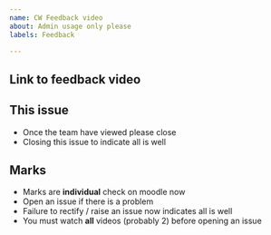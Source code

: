 ```yaml
---
name: CW Feedback video
about: Admin usage only please
labels: Feedback

---
```


## Link to feedback video



## This issue

* Once the team have viewed please close
* Closing this issue to indicate all is well

## Marks

* Marks are **individual** check on moodle now
* Open an issue if there is a problem
* Failure to rectify / raise an issue now indicates all is well
* You must watch **all** videos (probably 2) before opening an issue

